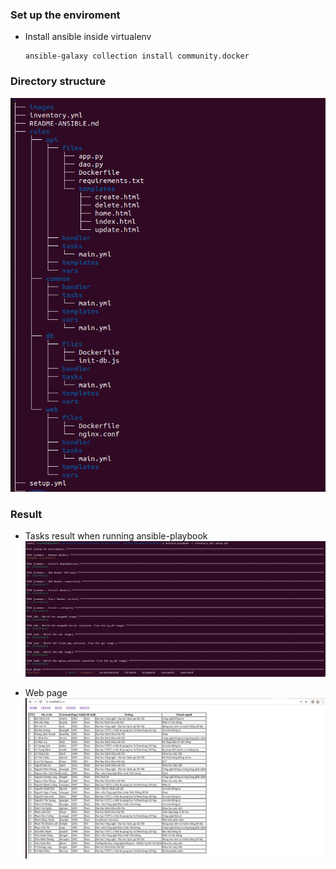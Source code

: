 
### Set up the enviroment

- Install ansible inside virtualenv
  ```
  ansible-galaxy collection install community.docker
  ```

### Directory structure

![](images/tree.png)


### Result

- Tasks result when running ansible-playbook  
![](images/tasks_result.png)

- Web page  
![](images/webpage.png)